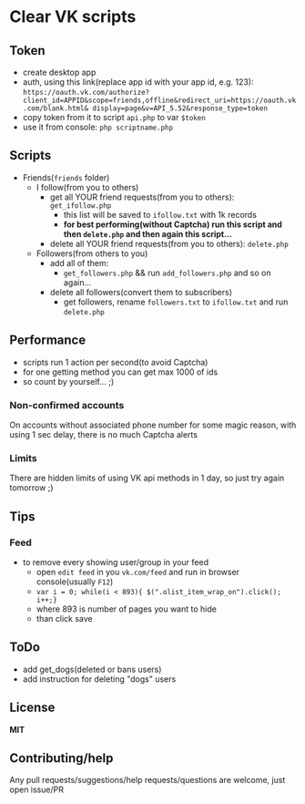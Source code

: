 # Clear VK scripts

## Token

* create desktop app
* auth, using this link(replace app id with your app id, e.g. 123):
`https://oauth.vk.com/authorize?client_id=APPID&scope=friends,offline&redirect_uri=https://oauth.vk.com/blank.html& display=page&v=API_5.52&response_type=token`
* copy token from it to script `api.php` to var `$token`
* use it from console: `php scriptname.php`

## Scripts

* Friends(`friends` folder)
    * I follow(from you to others)
        * get all YOUR friend requests(from you to others): `get_ifollow.php`
            * this list will be saved to `ifollow.txt` with 1k records
            * **for best performing(without Captcha) run this script and then `delete.php`
            and then again this script...**
        * delete all YOUR friend requests(from you to others): `delete.php`
    * Followers(from others to you)
        * add all of them:
            * `get_followers.php` && run `add_followers.php` and so on again...
        * delete all followers(convert them to subscribers)
            * get followers, rename `followers.txt` to `ifollow.txt` and run `delete.php`


## Performance

* scripts run 1 action per second(to avoid Captcha)
* for one getting method you can get max 1000 of ids
* so count by yourself... ;)

### Non-confirmed accounts

On accounts without associated phone number for some magic reason,
with using 1 sec delay, there is no much Captcha alerts

### Limits

There are hidden limits of using VK api methods in 1 day, so just try again tomorrow ;)

## Tips

### Feed

* to remove every showing user/group in your feed
    * open `edit feed` in you `vk.com/feed` and run in browser console(usually `F12`)
    * `var i = 0; while(i < 893){ $(".olist_item_wrap_on").click(); i++;}`
    * where 893 is number of pages you want to hide
    * than click save

## ToDo

* add get_dogs(deleted or bans users)
* add instruction for deleting "dogs" users

## License

**MIT**

## Contributing/help

Any pull requests/suggestions/help requests/questions are welcome, just open issue/PR


